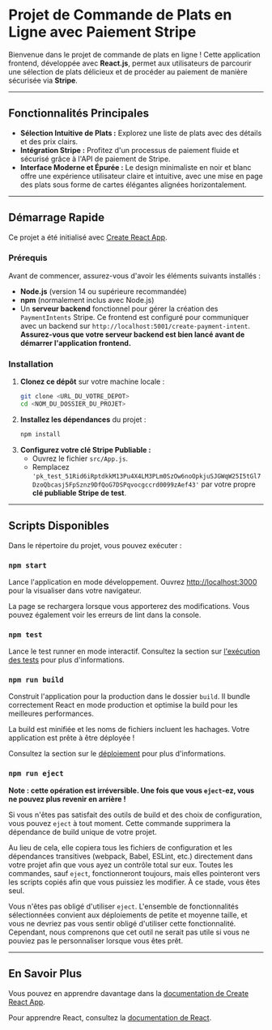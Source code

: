 # Projet de Commande de Plats en Ligne avec Paiement Stripe

Bienvenue dans le projet de commande de plats en ligne ! Cette application frontend, développée avec **React.js**, permet aux utilisateurs de parcourir une sélection de plats délicieux et de procéder au paiement de manière sécurisée via **Stripe**.

---

## Fonctionnalités Principales

* **Sélection Intuitive de Plats :** Explorez une liste de plats avec des détails et des prix clairs.
* **Intégration Stripe :** Profitez d'un processus de paiement fluide et sécurisé grâce à l'API de paiement de Stripe.
* **Interface Moderne et Épurée :** Le design minimaliste en noir et blanc offre une expérience utilisateur claire et intuitive, avec une mise en page des plats sous forme de cartes élégantes alignées horizontalement.

---

## Démarrage Rapide

Ce projet a été initialisé avec [Create React App](https://github.com/facebook/create-react-app).

### Prérequis

Avant de commencer, assurez-vous d'avoir les éléments suivants installés :

* **Node.js** (version 14 ou supérieure recommandée)
* **npm** (normalement inclus avec Node.js)
* Un **serveur backend** fonctionnel pour gérer la création des `PaymentIntents` Stripe. Ce frontend est configuré pour communiquer avec un backend sur `http://localhost:5001/create-payment-intent`. **Assurez-vous que votre serveur backend est bien lancé avant de démarrer l'application frontend.**

### Installation

1.  **Clonez ce dépôt** sur votre machine locale :
    ```bash
    git clone <URL_DU_VOTRE_DEPOT>
    cd <NOM_DU_DOSSIER_DU_PROJET>
    ```
2.  **Installez les dépendances** du projet :
    ```bash
    npm install
    ```
3.  **Configurez votre clé Stripe Publiable :**
    * Ouvrez le fichier `src/App.js`.
    * Remplacez `'pk_test_51Rid6iRptdkkM13Pu4X4LM3PLm0SzOw6noOpkjuSJGWqW25I5tGl7DzoQbcasj5FpSznz9DfQoG7DSPqvocgccrd0099zAef43'` par votre propre **clé publiable Stripe de test**.

---

## Scripts Disponibles

Dans le répertoire du projet, vous pouvez exécuter :

### `npm start`

Lance l'application en mode développement.
Ouvrez [http://localhost:3000](http://localhost:3000) pour la visualiser dans votre navigateur.

La page se rechargera lorsque vous apporterez des modifications. Vous pouvez également voir les erreurs de lint dans la console.

### `npm test`

Lance le test runner en mode interactif.
Consultez la section sur [l'exécution des tests](https://facebook.github.io/create-react-app/docs/running-tests) pour plus d'informations.

### `npm run build`

Construit l'application pour la production dans le dossier `build`.
Il bundle correctement React en mode production et optimise la build pour les meilleures performances.

La build est minifiée et les noms de fichiers incluent les hachages.
Votre application est prête à être déployée !

Consultez la section sur le [déploiement](https://facebook.github.io/create-react-app/docs/deployment) pour plus d'informations.

### `npm run eject`

**Note : cette opération est irréversible. Une fois que vous `eject`-ez, vous ne pouvez plus revenir en arrière !**

Si vous n'êtes pas satisfait des outils de build et des choix de configuration, vous pouvez `eject` à tout moment. Cette commande supprimera la dépendance de build unique de votre projet.

Au lieu de cela, elle copiera tous les fichiers de configuration et les dépendances transitives (webpack, Babel, ESLint, etc.) directement dans votre projet afin que vous ayez un contrôle total sur eux. Toutes les commandes, sauf `eject`, fonctionneront toujours, mais elles pointeront vers les scripts copiés afin que vous puissiez les modifier. À ce stade, vous êtes seul.

Vous n'êtes pas obligé d'utiliser `eject`. L'ensemble de fonctionnalités sélectionnées convient aux déploiements de petite et moyenne taille, et vous ne devriez pas vous sentir obligé d'utiliser cette fonctionnalité. Cependant, nous comprenons que cet outil ne serait pas utile si vous ne pouviez pas le personnaliser lorsque vous êtes prêt.

---

## En Savoir Plus

Vous pouvez en apprendre davantage dans la [documentation de Create React App](https://facebook.github.io/create-react-app/docs/getting-started).

Pour apprendre React, consultez la [documentation de React](https://reactjs.org/).